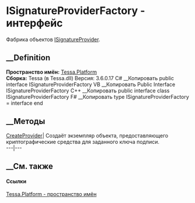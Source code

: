 # ISignatureProviderFactory - интерфейс
Фабрика объектов
[ISignatureProvider](T_Tessa_Platform_ISignatureProvider.htm).
## __Definition
 **Пространство имён:** [Tessa.Platform](N_Tessa_Platform.htm)  
 **Сборка:** Tessa (в Tessa.dll) Версия: 3.6.0.17
C# __Копировать
     public interface ISignatureProviderFactory
VB __Копировать
     Public Interface ISignatureProviderFactory
C++ __Копировать
     public interface class ISignatureProviderFactory
F# __Копировать
     type ISignatureProviderFactory = interface end
##  __Методы
[CreateProvider](M_Tessa_Platform_ISignatureProviderFactory_CreateProvider.htm)|
Создаёт экземпляр объекта, предоставляющего криптографические средства для
заданного ключа подписи.  
---|---  
## __См. также
#### Ссылки
[Tessa.Platform - пространство имён](N_Tessa_Platform.htm)
